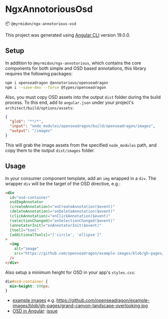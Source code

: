 # NgxAnnotoriousOsd

📦 `@myrmidon/ngx-annotorious-osd`

This project was generated using [Angular CLI](https://github.com/angular/angular-cli) version 19.0.0.

## Setup

In addition to `@myrmidon/ngx-annotorious`, which contains the core components for both simple and OSD based annotations, this library requires the following packages:

```bash
npm i openseadragon @annotorious/openseadragon
npm i --save-dev --force @types/openseadragon
```

Also, you must copy OSD assets into the output `dist` folder during the build process. To this end, add to `angular.json` under your project's `architect/build/options/assets`:

```json
{
  "glob": "**/*",
  "input": "node_modules/openseadragon/build/openseadragon/images",
  "output": "/images"
}
```

This will grab the image assets from the specified `node_modules` path, and copy them to the output `dist/images` folder.

## Usage

In your consumer component template, add an `img` wrapped in a `div`. The wrapper `div` will be the target of the OSD directive, e.g.:

```html
<div
  id="osd-container"
  osdImgAnnotator
  (createAnnotation)="onCreateAnnotation($event)"
  (deleteAnnotation)="onDeleteAnnotation($event)"
  (clickAnnotation)="onClickAnnotation($event)"
  (selectionChanged)="onSelectionChanged($event)"
  (annotatorInit)="onAnnotatorInit($event)"
  [tool]="tool"
  [additionalTools]="['circle', 'ellipse']"
>
  <img
    alt="image"
    src="https://github.com/openseadragon/example-images/blob/gh-pages/grand-canyon-landscape-overlooking.jpg"
  />
</div>
```

Also setup a minimum height for OSD in your app's `styles.css`:

```css
div#osd-container {
  min-height: 500px;
}
```

- [example images](https://github.com/openseadragon/example-images/tree/gh-pages) e.g. <https://github.com/openseadragon/example-images/blob/gh-pages/grand-canyon-landscape-overlooking.jpg>
- [OSD in Angular](http://openseadragon.github.io/docs/): [issue](https://github.com/openseadragon/openseadragon/issues/1858)
